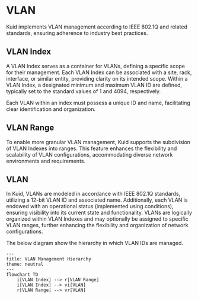 # VLAN

Kuid implements VLAN management according to IEEE 802.1Q and related standards, ensuring adherence to industry best practices.

## VLAN Index

A VLAN Index serves as a container for VLANs, defining a specific scope for their management. Each VLAN Index can be associated with a site, rack, interface, or similar entity, providing clarity on its intended scope. Within a VLAN Index, a designated minimum and maximum VLAN ID are defined, typically set to the standard values of 1 and 4094, respectively.

Each VLAN within an index must possess a unique ID and name, facilitating clear identification and organization. 

## VLAN Range

To enable more granular VLAN management, Kuid supports the subdivision of VLAN Indexes into ranges. This feature enhances the flexibility and scalability of VLAN configurations, accommodating diverse network environments and requirements.

## VLAN

In Kuid, VLANs are modeled in accordance with IEEE 802.1Q standards, utilizing a 12-bit VLAN ID and associated name. Additionally, each VLAN is endowed with an operational status (implemented using conditions), ensuring visibility into its current state and functionality. VLANs are logically organized within VLAN Indexes and may optionally be assigned to specific VLAN ranges, further enhancing the flexibility and organization of network configurations.


The below diagram show the hierarchy in which VLAN IDs are managed.

```mermaid
---
title: VLAN Management Hierarchy
theme: neutral
---
flowchart TD
    i[VLAN Index] --> r[VLAN Range]
    i[VLAN Index] --> vi[VLAN]
    r[VLAN Range] --> vr[VLAN]
```
